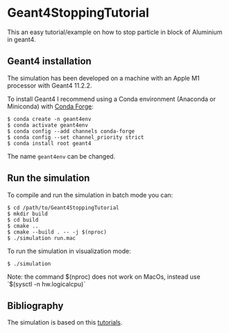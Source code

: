 # Geant4StoppingTutorial
This an easy tutorial/example on how to stop particle in block of Aluminium in geant4.

## Geant4 installation

The simulation has been developed on a machine with an Apple M1 processor with Geant4 11.2.2.

To install Geant4 I recommend using a Conda environment (Anaconda or Miniconda) with [Conda Forge]([https://pages.github.com/](https://conda-forge.org)):

```
$ conda create -n geant4env
$ conda activate geant4env
$ conda config --add channels conda-forge
$ conda config --set channel_priority strict
$ conda install root geant4
```
The name `geant4env` can be changed.

## Run the simulation

To compile and run the simulation in batch mode you can:

```
$ cd /path/to/Geant4StoppingTutorial
$ mkdir build
$ cd build
$ cmake ..
$ cmake --build . -- -j $(nproc)
$ ./simulation run.mac
```
To run the simulation in visualization mode:
```
$ ./simulation
```

Note: the command $(nproc) does not work on MacOs, instead use `$(sysctl -n hw.logicalcpu)`

## Bibliography
The simulation is based on this [tutorials](https://www.youtube.com/playlist?list=PLLybgCU6QCGWgzNYOV0SKen9vqg4KXeVL).

